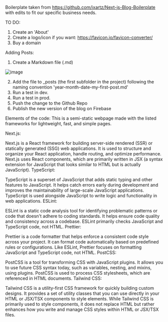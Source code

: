 Boilerplate taken from https://github.com/ixartz/Next-js-Blog-Boilerplate with edits to fit our specific business needs. 

TO DO:
1. Create an 'About'
2. Create a logo/icon if you want: https://favicon.io/favicon-converter/
3. Buy a domain

Adding Posts:
1. Create a Markdown file (.md)

![image](https://github.com/cncordance/AGsPersonalBlog/assets/168015665/fe765923-328b-4e06-bd70-2f033b12c1d2)

2. Add the file to _posts (the first subfolder in the project) following the naming convention 'year-month-date-my-first-post.md'
3. Run a test in dev.
4. Run a test in prod. 
5. Push the change to the Github Repo
6. Publish the new version of the blog on Firebase

Elements of the code: 
This is a semi-static webpage made with the listed frameworks for lightweight, fast, and simple pages. 

Next.js:

Next.js is a React framework for building server-side rendered (SSR) or statically generated (SSG) web applications.
It is used to structure and organize your React application, handle routing, and optimize performance.
Next.js uses React components, which are primarily written in JSX (a syntax extension for JavaScript that looks similar to HTML but is actually JavaScript).
TypeScript:

TypeScript is a superset of JavaScript that adds static typing and other features to JavaScript.
It helps catch errors early during development and improves the maintainability of large-scale JavaScript applications.
TypeScript is used alongside JavaScript to write logic and functionality in web applications.
ESLint:

ESLint is a static code analysis tool for identifying problematic patterns or code that doesn't adhere to coding standards.
It helps ensure code quality and consistency across a codebase.
ESLint primarily checks JavaScript and TypeScript code, not HTML.
Prettier:

Prettier is a code formatter that helps enforce a consistent code style across your project.
It can format code automatically based on predefined rules or configurations.
Like ESLint, Prettier focuses on formatting JavaScript and TypeScript code, not HTML.
PostCSS:

PostCSS is a tool for transforming CSS with JavaScript plugins.
It allows you to use future CSS syntax today, such as variables, nesting, and mixins, using plugins.
PostCSS is used to process CSS stylesheets, which are referenced in HTML documents.
Tailwind CSS:

Tailwind CSS is a utility-first CSS framework for quickly building custom designs.
It provides a set of utility classes that you can use directly in your HTML or JSX/TSX components to style elements.
While Tailwind CSS is primarily used to style components, it does not replace HTML but rather enhances how you write and manage CSS styles within HTML or JSX/TSX files.
